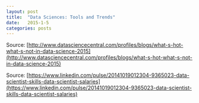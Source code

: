 ```yaml
---
layout: post
title:  "Data Sciences: Tools and Trends"
date:   2015-1-5
categories: posts
---
```


Source: [http://www.datasciencecentral.com/profiles/blogs/what-s-hot-what-s-not-in-data-science-2015](http://www.datasciencecentral.com/profiles/blogs/what-s-hot-what-s-not-in-data-science-2015)

Source: [https://www.linkedin.com/pulse/20141019012304-9365023-data-scientist-skills-data-scientist-salaries](https://www.linkedin.com/pulse/20141019012304-9365023-data-scientist-skills-data-scientist-salaries)
